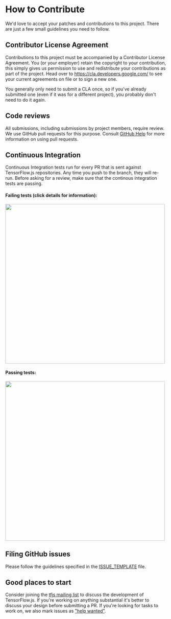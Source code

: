 # How to Contribute

We'd love to accept your patches and contributions to this project. There are
just a few small guidelines you need to follow.

## Contributor License Agreement

Contributions to this project must be accompanied by a Contributor License
Agreement. You (or your employer) retain the copyright to your contribution,
this simply gives us permission to use and redistribute your contributions as
part of the project. Head over to <https://cla.developers.google.com/> to see
your current agreements on file or to sign a new one.

You generally only need to submit a CLA once, so if you've already submitted one
(even if it was for a different project), you probably don't need to do it
again.

## Code reviews

All submissions, including submissions by project members, require review. We
use GitHub pull requests for this purpose. Consult
[GitHub Help](https://help.github.com/articles/about-pull-requests/) for more
information on using pull requests.

## Continuous Integration
Continuous Integration tests run for every PR that is sent against TensorFlow.js repositories. Any time you push to the branch, they will re-run. Before asking for a review, make sure that the continous integration tests are passing.

#### Failing tests (click details for information):

<img src="https://user-images.githubusercontent.com/1100749/59696200-8fdb4500-91b9-11e9-9351-949a23fd7c75.png" data-canonical-src="https://user-images.githubusercontent.com/1100749/59696200-8fdb4500-91b9-11e9-9351-949a23fd7c75.png" width=500/>

#### Passing tests:

<img src="https://user-images.githubusercontent.com/1100749/59696439-fa8c8080-91b9-11e9-933f-a775779970f3.png" data-canonical-src="https://user-images.githubusercontent.com/1100749/59696439-fa8c8080-91b9-11e9-933f-a775779970f3.png" width=500/>

## Filing GitHub issues

Please follow the guidelines specified in the
[ISSUE_TEMPLATE](https://github.com/tensorflow/tfjs/blob/master/ISSUE_TEMPLATE.md)
file.

## Good places to start

Consider joining the [tfjs mailing list](https://groups.google.com/a/tensorflow.org/d/forum/tfjs)
to discuss the development of TensorFlow.js. If you're working on anything
substantial it's better to discuss your design before submitting a PR.
If you're looking for tasks to work on, we also mark issues as ["help wanted"](https://github.com/tensorflow/tfjs/issues?q=is%3Aissue+is%3Aopen+label%3A%22help+wanted%22).



